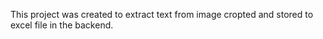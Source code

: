 This project was created to extract text from image cropted and stored to excel file in the backend.